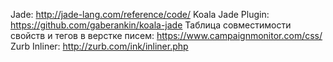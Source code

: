 Jade: http://jade-lang.com/reference/code/
Koala Jade Plugin: https://github.com/gaberankin/koala-jade
Таблица совместимости свойств и тегов в верстке писем: https://www.campaignmonitor.com/css/
Zurb Inliner: http://zurb.com/ink/inliner.php
